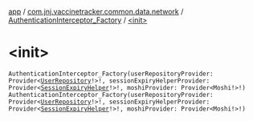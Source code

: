 [app](../../index.md) / [com.jnj.vaccinetracker.common.data.network](../index.md) / [AuthenticationInterceptor_Factory](index.md) / [&lt;init&gt;](./-init-.md)

# &lt;init&gt;

`AuthenticationInterceptor_Factory(userRepositoryProvider: Provider<`[`UserRepository`](../../com.jnj.vaccinetracker.common.data.repositories/-user-repository/index.md)`!>!, sessionExpiryHelperProvider: Provider<`[`SessionExpiryHelper`](../../com.jnj.vaccinetracker.common.helpers/-session-expiry-helper/index.md)`!>!, moshiProvider: Provider<Moshi!>!)`
`AuthenticationInterceptor_Factory(userRepositoryProvider: Provider<`[`UserRepository`](../../com.jnj.vaccinetracker.common.data.repositories/-user-repository/index.md)`!>!, sessionExpiryHelperProvider: Provider<`[`SessionExpiryHelper`](../../com.jnj.vaccinetracker.common.helpers/-session-expiry-helper/index.md)`!>!, moshiProvider: Provider<Moshi!>!)`